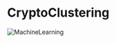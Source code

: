 # CryptoClustering
![MachineLearning](https://github.com/dthomas0424/CryptoClustering/assets/135156232/ef2695e6-9adb-4f75-8a70-f097421aef00)
